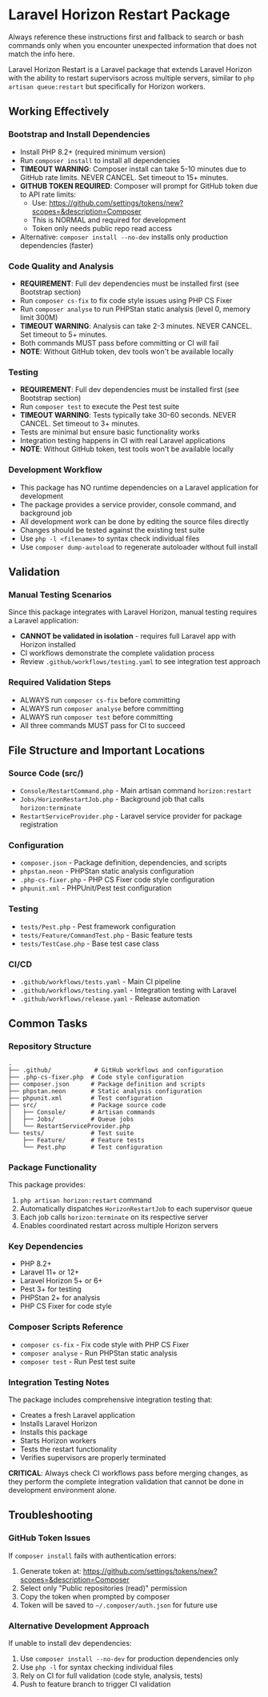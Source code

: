 # Laravel Horizon Restart Package

Always reference these instructions first and fallback to search or bash commands only when you encounter unexpected information that does not match the info here.

Laravel Horizon Restart is a Laravel package that extends Laravel Horizon with the ability to restart supervisors across multiple servers, similar to `php artisan queue:restart` but specifically for Horizon workers.

## Working Effectively

### Bootstrap and Install Dependencies
- Install PHP 8.2+ (required minimum version)
- Run `composer install` to install all dependencies
- **TIMEOUT WARNING**: Composer install can take 5-10 minutes due to GitHub rate limits. NEVER CANCEL. Set timeout to 15+ minutes.
- **GITHUB TOKEN REQUIRED**: Composer will prompt for GitHub token due to API rate limits:
  - Use: https://github.com/settings/tokens/new?scopes=&description=Composer
  - This is NORMAL and required for development
  - Token only needs public repo read access
- Alternative: `composer install --no-dev` installs only production dependencies (faster)

### Code Quality and Analysis
- **REQUIREMENT**: Full dev dependencies must be installed first (see Bootstrap section)
- Run `composer cs-fix` to fix code style issues using PHP CS Fixer
- Run `composer analyse` to run PHPStan static analysis (level 0, memory limit 300M)
- **TIMEOUT WARNING**: Analysis can take 2-3 minutes. NEVER CANCEL. Set timeout to 5+ minutes.
- Both commands MUST pass before committing or CI will fail
- **NOTE**: Without GitHub token, dev tools won't be available locally

### Testing
- **REQUIREMENT**: Full dev dependencies must be installed first (see Bootstrap section)
- Run `composer test` to execute the Pest test suite
- **TIMEOUT WARNING**: Tests typically take 30-60 seconds. NEVER CANCEL. Set timeout to 3+ minutes.
- Tests are minimal but ensure basic functionality works
- Integration testing happens in CI with real Laravel applications
- **NOTE**: Without GitHub token, test tools won't be available locally

### Development Workflow
- This package has NO runtime dependencies on a Laravel application for development
- The package provides a service provider, console command, and background job
- All development work can be done by editing the source files directly
- Changes should be tested against the existing test suite
- Use `php -l <filename>` to syntax check individual files
- Use `composer dump-autoload` to regenerate autoloader without full install

## Validation

### Manual Testing Scenarios
Since this package integrates with Laravel Horizon, manual testing requires a Laravel application:
- **CANNOT be validated in isolation** - requires full Laravel app with Horizon installed
- CI workflows demonstrate the complete validation process
- Review `.github/workflows/testing.yaml` to see integration test approach

### Required Validation Steps
- ALWAYS run `composer cs-fix` before committing
- ALWAYS run `composer analyse` before committing  
- ALWAYS run `composer test` before committing
- All three commands MUST pass for CI to succeed

## File Structure and Important Locations

### Source Code (src/)
- `Console/RestartCommand.php` - Main artisan command `horizon:restart`
- `Jobs/HorizonRestartJob.php` - Background job that calls `horizon:terminate`
- `RestartServiceProvider.php` - Laravel service provider for package registration

### Configuration
- `composer.json` - Package definition, dependencies, and scripts
- `phpstan.neon` - PHPStan static analysis configuration  
- `.php-cs-fixer.php` - PHP CS Fixer code style configuration
- `phpunit.xml` - PHPUnit/Pest test configuration

### Testing
- `tests/Pest.php` - Pest framework configuration
- `tests/Feature/CommandTest.php` - Basic feature tests
- `tests/TestCase.php` - Base test case class

### CI/CD
- `.github/workflows/tests.yaml` - Main CI pipeline
- `.github/workflows/testing.yaml` - Integration testing with Laravel
- `.github/workflows/release.yaml` - Release automation

## Common Tasks

### Repository Structure
```
.
├── .github/            # GitHub workflows and configuration
├── .php-cs-fixer.php  # Code style configuration
├── composer.json      # Package definition and scripts
├── phpstan.neon       # Static analysis configuration
├── phpunit.xml        # Test configuration
├── src/               # Package source code
│   ├── Console/       # Artisan commands
│   ├── Jobs/          # Queue jobs
│   └── RestartServiceProvider.php
└── tests/             # Test suite
    ├── Feature/       # Feature tests
    └── Pest.php       # Test configuration
```

### Package Functionality
This package provides:
1. `php artisan horizon:restart` command
2. Automatically dispatches `HorizonRestartJob` to each supervisor queue
3. Each job calls `horizon:terminate` on its respective server
4. Enables coordinated restart across multiple Horizon servers

### Key Dependencies
- PHP 8.2+
- Laravel 11+ or 12+
- Laravel Horizon 5+ or 6+
- Pest 3+ for testing
- PHPStan 2+ for analysis
- PHP CS Fixer for code style

### Composer Scripts Reference
- `composer cs-fix` - Fix code style with PHP CS Fixer
- `composer analyse` - Run PHPStan static analysis  
- `composer test` - Run Pest test suite

### Integration Testing Notes
The package includes comprehensive integration testing that:
- Creates a fresh Laravel application
- Installs Laravel Horizon
- Installs this package
- Starts Horizon workers
- Tests the restart functionality
- Verifies supervisors are properly terminated

**CRITICAL**: Always check CI workflows pass before merging changes, as they perform the complete integration validation that cannot be done in development environment alone.

## Troubleshooting

### GitHub Token Issues
If `composer install` fails with authentication errors:
1. Generate token at: https://github.com/settings/tokens/new?scopes=&description=Composer
2. Select only "Public repositories (read)" permission
3. Copy the token when prompted by composer
4. Token will be saved to `~/.composer/auth.json` for future use

### Alternative Development Approach
If unable to install dev dependencies:
1. Use `composer install --no-dev` for production dependencies only
2. Use `php -l` for syntax checking individual files
3. Rely on CI for full validation (code style, analysis, tests)
4. Push to feature branch to trigger CI validation